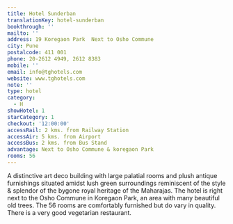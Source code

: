 ```yaml
---
title: Hotel Sunderban
translationKey: hotel-sunderban
bookthrough: ''
mailto: ''
address: 19 Koregaon Park  Next to Osho Commune
city: Pune
postalcode: 411 001
phone: 20-2612 4949, 2612 8383
mobile: ''
email: info@tghotels.com
website: www.tghotels.com
note: ''
type: hotel
category:
  - H
showHotel: 1
starCategory: 1
checkout: '12:00:00'
accessRail: 2 kms. from Railway Station
accessAir: 5 kms. from Airport
accessBus: 2 kms. from Bus Stand
advantage: Next to Osho Commune & koregaon Park
rooms: 56
---
```

A distinctive art deco building with large palatial rooms and plush antique furnishings situated amidst lush green surroundings reminiscent of the style & splendor of the bygone royal heritage of the Maharajas.    The hotel is right next to the Osho Commune in Koregaon Park, an area with many beautiful old trees. The 56 rooms are comfortably furnished but do vary in quality. There is a very good vegetarian restaurant.
